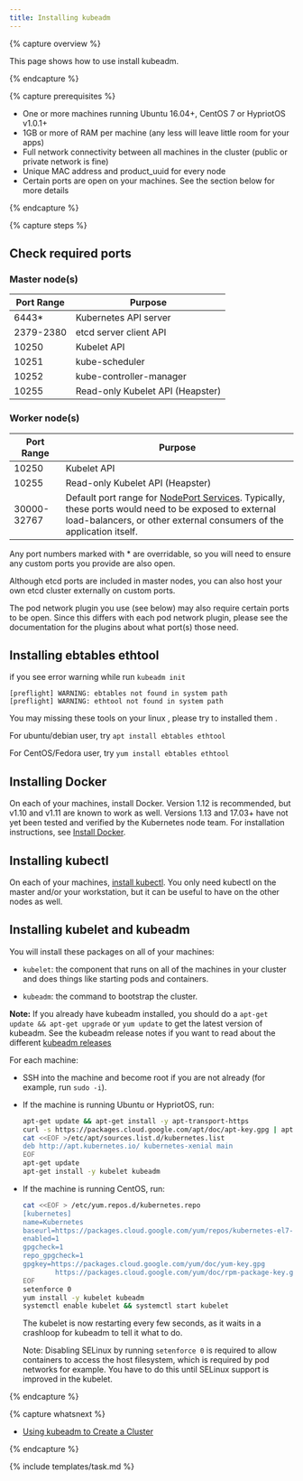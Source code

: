```yaml
---
title: Installing kubeadm
---
```


{% capture overview %}

This page shows how to use install kubeadm.

{% endcapture %}

{% capture prerequisites %}

* One or more machines running Ubuntu 16.04+, CentOS 7 or HypriotOS v1.0.1+
* 1GB or more of RAM per machine (any less will leave little room for your apps)
* Full network connectivity between all machines in the cluster (public or private network is fine)
* Unique MAC address and product_uuid for every node
* Certain ports are open on your machines. See the section below for more details

{% endcapture %}

{% capture steps %}

## Check required ports

### Master node(s)

| Port Range | Purpose                         |
|------------|---------------------------------|
| 6443*      | Kubernetes API server           |
| 2379-2380  | etcd server client API          |
| 10250      | Kubelet API                     |
| 10251      | kube-scheduler                  |
| 10252      | kube-controller-manager         |
| 10255      | Read-only Kubelet API (Heapster)|

### Worker node(s)

| Port Range  | Purpose                         |
|-------------|---------------------------------|
| 10250       | Kubelet API                     |
| 10255       | Read-only Kubelet API (Heapster)|
| 30000-32767 | Default port range for [NodePort Services](/docs/concepts/services-networking/service). Typically, these ports would need to be exposed to external load-balancers, or other external consumers of the application itself. |

Any port numbers marked with * are overridable, so you will need to ensure any
custom ports you provide are also open.

Although etcd ports are included in master nodes, you can also host your own
etcd cluster externally on custom ports.

The pod network plugin you use (see below) may also require certain ports to be
open. Since this differs with each pod network plugin, please see the
documentation for the plugins about what port(s) those need.

## Installing ebtables ethtool

if you see error warning while run ```kubeadm init```

```
[preflight] WARNING: ebtables not found in system path                          
[preflight] WARNING: ethtool not found in system path                           

```
You may missing these tools on your linux , please try to installed them .

For ubuntu/debian user, try ```apt install ebtables ethtool```

For CentOS/Fedora user, try ```yum install ebtables ethtool```

## Installing Docker

On each of your machines, install Docker.
Version 1.12 is recommended, but v1.10 and v1.11 are known to work as well.
Versions 1.13 and 17.03+ have not yet been tested and verified by the Kubernetes node team.
For installation instructions, see
[Install Docker](https://docs.docker.com/engine/installation/).

## Installing kubectl

On each of your machines,
[install kubectl](/docs/tasks/tools/install-kubectl/).
You only need kubectl on the master and/or your workstation, but it can be
useful to have on the other nodes as well.

## Installing kubelet and kubeadm

You will install these packages on all of your machines:

* `kubelet`: the component that runs on all of the machines in your cluster
    and does things like starting pods and containers.

* `kubeadm`: the command to bootstrap the cluster.

**Note:** If you already have kubeadm installed, you should do a `apt-get update &&
apt-get upgrade` or `yum update` to get the latest version of kubeadm. See the
kubeadm release notes if you want to read about the different [kubeadm
releases](https://git.k8s.io/kubeadm/CHANGELOG.md)

For each machine:

* SSH into the machine and become root if you are not already (for example,
  run `sudo -i`).

* If the machine is running Ubuntu or HypriotOS, run:

  ``` bash
  apt-get update && apt-get install -y apt-transport-https
  curl -s https://packages.cloud.google.com/apt/doc/apt-key.gpg | apt-key add -
  cat <<EOF >/etc/apt/sources.list.d/kubernetes.list
  deb http://apt.kubernetes.io/ kubernetes-xenial main
  EOF
  apt-get update
  apt-get install -y kubelet kubeadm
  ```

* If the machine is running CentOS, run:

  ``` bash
  cat <<EOF > /etc/yum.repos.d/kubernetes.repo
  [kubernetes]
  name=Kubernetes
  baseurl=https://packages.cloud.google.com/yum/repos/kubernetes-el7-x86_64
  enabled=1
  gpgcheck=1
  repo_gpgcheck=1
  gpgkey=https://packages.cloud.google.com/yum/doc/yum-key.gpg
          https://packages.cloud.google.com/yum/doc/rpm-package-key.gpg
  EOF
  setenforce 0
  yum install -y kubelet kubeadm
  systemctl enable kubelet && systemctl start kubelet
  ```

  The kubelet is now restarting every few seconds, as it waits in a crashloop for
  kubeadm to tell it what to do.

  Note: Disabling SELinux by running `setenforce 0` is required to allow
  containers to access the host filesystem, which is required by pod networks for
  example. You have to do this until SELinux support is improved in the kubelet.

{% endcapture %}

{% capture whatsnext %}

* [Using kubeadm to Create a Cluster](/docs/getting-started-guides/kubeadm/)

{% endcapture %}

{% include templates/task.md %}
